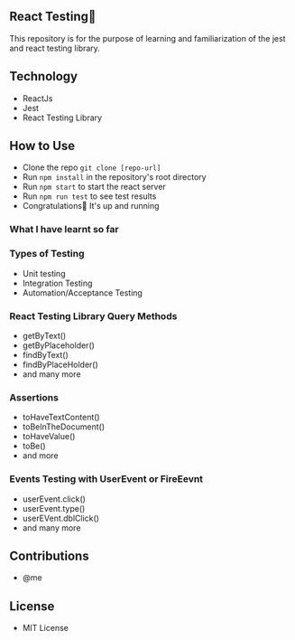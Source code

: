 ## React Testing💉
This repository is for the purpose of learning and familiarization of the jest and react testing library.

## Technology
- ReactJs
- Jest
- React Testing Library

## How to Use
- Clone the repo ``git clone [repo-url]``
- Run ``npm install`` in the repository's root directory
- Run ``npm start`` to start the react server
- Run ``npm run test`` to see test results
- Congratulations🎉 It's up and running

### What I have learnt so far

### Types of Testing
- Unit testing
- Integration Testing 
- Automation/Acceptance Testing

### React Testing Library Query Methods 
- getByText()
- getByPlaceholder()
- findByText()
- findByPlaceHolder()
- and many more

### Assertions 
- toHaveTextContent()
- toBeInTheDocument()
- toHaveValue()
- toBe()
- and more

### Events Testing with UserEvent or FireEevnt
- userEvent.click()
- userEvent.type()
- userEVent.dblClick()
- and many more

## Contributions
- @me

## License
- MIT License